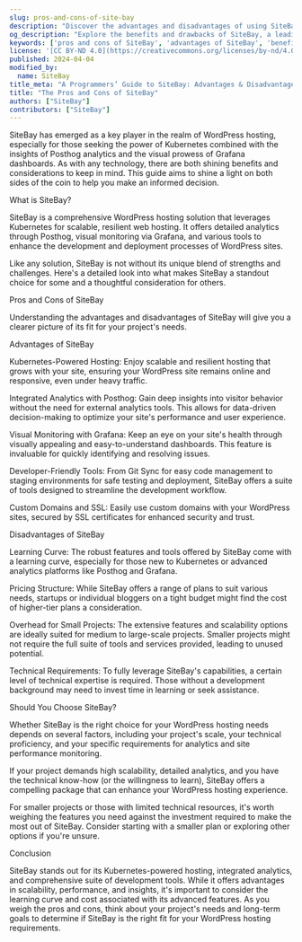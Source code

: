 ```yaml
---
slug: pros-and-cons-of-site-bay
description: "Discover the advantages and disadvantages of using SiteBay for your WordPress hosting needs."
og_description: "Explore the benefits and drawbacks of SiteBay, a leading WordPress hosting platform. Our detailed guide helps you weigh the pros and cons. ✓ Start your journey here!"
keywords: ['pros and cons of SiteBay', 'advantages of SiteBay', 'benefits of SiteBay']
license: '[CC BY-ND 4.0](https://creativecommons.org/licenses/by-nd/4.0)'
published: 2024-04-04
modified_by:
  name: SiteBay
title_meta: "A Programmers’ Guide to SiteBay: Advantages & Disadvantages"
title: "The Pros and Cons of SiteBay"
authors: ["SiteBay"]
contributors: ["SiteBay"]
---
```


SiteBay has emerged as a key player in the realm of WordPress hosting, especially for those seeking the power of Kubernetes combined with the insights of Posthog analytics and the visual prowess of Grafana dashboards. As with any technology, there are both shining benefits and considerations to keep in mind. This guide aims to shine a light on both sides of the coin to help you make an informed decision.

What is SiteBay?

SiteBay is a comprehensive WordPress hosting solution that leverages Kubernetes for scalable, resilient web hosting. It offers detailed analytics through Posthog, visual monitoring via Grafana, and various tools to enhance the development and deployment processes of WordPress sites.

Like any solution, SiteBay is not without its unique blend of strengths and challenges. Here's a detailed look into what makes SiteBay a standout choice for some and a thoughtful consideration for others.

Pros and Cons of SiteBay

Understanding the advantages and disadvantages of SiteBay will give you a clearer picture of its fit for your project's needs.

Advantages of SiteBay

Kubernetes-Powered Hosting: Enjoy scalable and resilient hosting that grows with your site, ensuring your WordPress site remains online and responsive, even under heavy traffic.

Integrated Analytics with Posthog: Gain deep insights into visitor behavior without the need for external analytics tools. This allows for data-driven decision-making to optimize your site's performance and user experience.

Visual Monitoring with Grafana: Keep an eye on your site's health through visually appealing and easy-to-understand dashboards. This feature is invaluable for quickly identifying and resolving issues.

Developer-Friendly Tools: From Git Sync for easy code management to staging environments for safe testing and deployment, SiteBay offers a suite of tools designed to streamline the development workflow.

Custom Domains and SSL: Easily use custom domains with your WordPress sites, secured by SSL certificates for enhanced security and trust.

Disadvantages of SiteBay

Learning Curve: The robust features and tools offered by SiteBay come with a learning curve, especially for those new to Kubernetes or advanced analytics platforms like Posthog and Grafana.

Pricing Structure: While SiteBay offers a range of plans to suit various needs, startups or individual bloggers on a tight budget might find the cost of higher-tier plans a consideration.

Overhead for Small Projects: The extensive features and scalability options are ideally suited for medium to large-scale projects. Smaller projects might not require the full suite of tools and services provided, leading to unused potential.

Technical Requirements: To fully leverage SiteBay's capabilities, a certain level of technical expertise is required. Those without a development background may need to invest time in learning or seek assistance.

Should You Choose SiteBay?

Whether SiteBay is the right choice for your WordPress hosting needs depends on several factors, including your project's scale, your technical proficiency, and your specific requirements for analytics and site performance monitoring.

If your project demands high scalability, detailed analytics, and you have the technical know-how (or the willingness to learn), SiteBay offers a compelling package that can enhance your WordPress hosting experience.

For smaller projects or those with limited technical resources, it's worth weighing the features you need against the investment required to make the most out of SiteBay. Consider starting with a smaller plan or exploring other options if you're unsure.

Conclusion

SiteBay stands out for its Kubernetes-powered hosting, integrated analytics, and comprehensive suite of development tools. While it offers advantages in scalability, performance, and insights, it's important to consider the learning curve and cost associated with its advanced features. As you weigh the pros and cons, think about your project's needs and long-term goals to determine if SiteBay is the right fit for your WordPress hosting requirements.